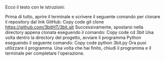 Ecco il testo con le istruzioni:

Prima di tutto, aprire il terminale e scrivere il seguente comando per clonare il repository dal link GitHub:
Copy code
git clone https://github.com/3bitHT/3bit.git
Successivamente, spostarsi nella directory appena clonata eseguendo il comando:
Copy code
cd 3bit
Una volta dentro la directory del progetto, avviare il programma Python eseguendo il seguente comando:
Copy code
python 3bit.py
Ora puoi utilizzare il programma. Una volta che hai finito, chiudi il programma e il terminale per completare l'operazione.
